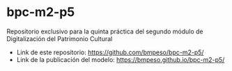 # bpc-m2-p5
Repositorio exclusivo para la quinta práctica del segundo módulo de Digitalización del Patrimonio Cultural

* Link de este repositorio: https://github.com/bmpeso/bpc-m2-p5/
* Link de la publicación del modelo: https://bmpeso.github.io/bpc-m2-p5/



